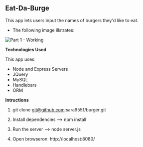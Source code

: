 ## Eat-Da-Burge ##

This app lets users input the names of burgers they'd like to eat. 


* The following image illstrates:


![Part 1 - Working](burger/public/assets/img/burger.screen.png)


**Technologies Used**

This app uses:

* Node and Express Servers
* JQuery
* MySQL
* Handlebars
* ORM


**Intructions**

1. git clone git@github.com:sara9551/burger.git

2. Install dependencies --> npm install

3. Run the server --> node server.js

4. Open browseron: http://localhost:8080/


